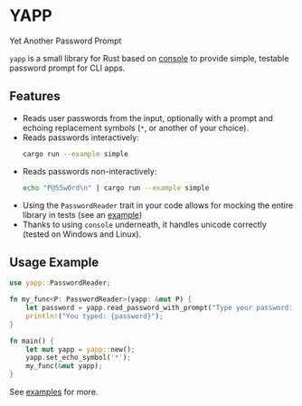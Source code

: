 # YAPP

Yet Another Password Prompt

`yapp` is a small library for Rust based on
[console](https://github.com/console-rs/console) to provide simple,
testable password prompt for CLI apps.

## Features

* Reads user passwords from the input, optionally with a prompt and
  echoing replacement symbols (`*`, or another of your choice).
* Reads passwords interactively:
  ```bash
  cargo run --example simple
  ```
* Reads passwords non-interactively:
  ```bash
  echo "P@55w0rd\n" | cargo run --example simple
  ```
* Using the `PasswordReader` trait in your code allows for mocking the
  entire library in tests (see an [example](examples/mock_yapp.rs))
* Thanks to using `console` underneath, it handles unicode correctly
  (tested on Windows and Linux).

## Usage Example

```rust
use yapp::PasswordReader;

fn my_func<P: PasswordReader>(yapp: &mut P) {
    let password = yapp.read_password_with_prompt("Type your password: ").unwrap();
    println!("You typed: {password}");
}

fn main() {
    let mut yapp = yapp::new();
    yapp.set_echo_symbol('*');
    my_func(&mut yapp);
}
```

See [examples](examples/) for more.
